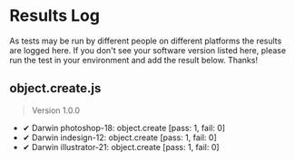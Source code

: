 # Results Log

As tests may be run by different people on different platforms the results are logged here. If you don't see your software version listed here, please run the test in your environment and add the result below. Thanks!

## object.create.js

> Version 1.0.0

- ✔ Darwin photoshop-18: object.create [pass: 1, fail: 0]
- ✔ Darwin indesign-12: object.create [pass: 1, fail: 0]
- ✔ Darwin illustrator-21: object.create [pass: 1, fail: 0]
